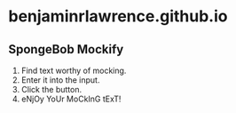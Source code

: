 # benjaminrlawrence.github.io

## SpongeBob Mockify
1. Find text worthy of mocking.
2. Enter it into the input.
3. Click the button.
4. eNjOy YoUr MoCkInG tExT!
